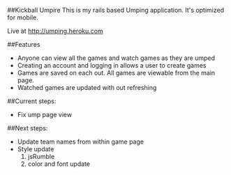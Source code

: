
##Kickball Umpire
This is my rails based Umping application. It's optimized for mobile.

Live at http://umping.heroku.com

##Features
* Anyone can view all the games and watch games as they are umped
* Creating an account and logging in allows a user to create games
* Games are saved on each out. All games are viewable from the main page.
* Watched games are updated with out refreshing


##Current steps:
* Fix ump page view

##Next steps:

* Update team names from within game page
* Style update
  1. jsRumble
  2. color and font update
